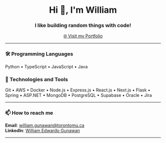 <h1 align="center">Hi 👋, I'm William</h1>
<h3 align="center">I like building random things with code!</h3>

<p align="center">
  <a href="https://wiledw.github.io/portfolio/" target="_blank">🌐 Visit my Portfolio</a>
</p>

---

### 🛠 Programming Languages
Python • TypeScript • JavaScript • Java

### 🧰 Technologies and Tools
Git • AWS • Docker • Node.js • Express.js • React.js • Next.js • Flask • Spring • ASP.NET • MongoDB • PostgreSQL • Supabase • Oracle • Jira

---

### 📫 How to reach me
**Email**: william.gunawan@torontomu.ca  
**LinkedIn**: [William Edwardo Gunawan](https://www.linkedin.com/in/william-edwardo-gunawan/)

---
